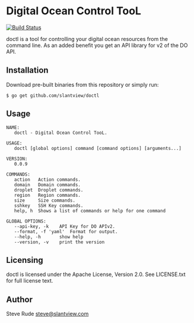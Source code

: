 # Digital Ocean Control TooL

[![Build Status](https://travis-ci.org/slantview/doctl.svg)](https://travis-ci.org/slantview/doctl)


doctl is a tool for controlling your digital ocean resources from the command line.  As an added benefit you get an API library for v2 of the DO API.

## Installation

Download pre-built binaries from this repository or simply run:

```
$ go get github.com/slantview/doctl
```


## Usage

```
NAME:
   doctl - Digital Ocean Control TooL.

USAGE:
   doctl [global options] command [command options] [arguments...]

VERSION:
   0.0.9

COMMANDS:
   action   Action commands.
   domain   Domain commands.
   droplet  Droplet commands.
   region   Region commands.
   size     Size commands.
   sshkey   SSH Key commands.
   help, h  Shows a list of commands or help for one command
   
GLOBAL OPTIONS:
   --api-key, -k    API Key for DO APIv2.
   --format, -f 'yaml'  Format for output.
   --help, -h       show help
   --version, -v    print the version

```

## Licensing

doctl is licensed under the Apache License, Version 2.0. See LICENSE.txt for full license text.

## Author

Steve Rude <steve@slantview.com>
